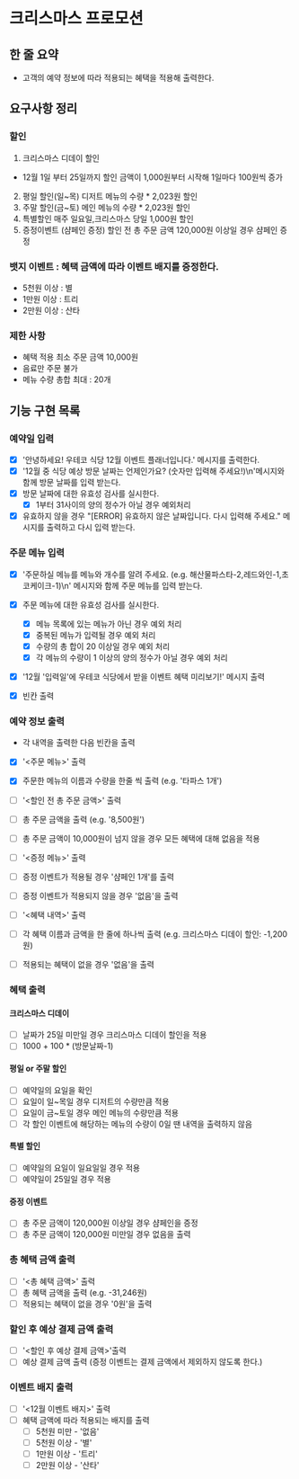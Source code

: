 # 크리스마스 프로모션

## 한 줄 요약

- 고객의 예약 정보에 따라 적용되는 혜택을 적용해 출력한다.

## 요구사항 정리

### 할인

1. 크리스마스 디데이 할인

- 12월 1일 부터 25일까지 할인 금액이 1,000원부터 시작해 1일마다 100원씩 증가

2. 평일 할인(일~목) 디저트 메뉴의 수량 \* 2,023원 할인
3. 주말 할인(금~토) 메인 메뉴의 수량 \* 2,023원 할인
4. 특별할인 매주 일요일,크리스마스 당일 1,000원 할인
5. 증정이벤트 (샴페인 증정) 할인 전 총 주문 금액 120,000원 이상일 경우 샴페인 증정

### 뱃지 이벤트 : 혜택 금액에 따라 이벤트 배지를 증정한다.

- 5천원 이상 : 별
- 1만원 이상 : 트리
- 2만원 이상 : 산타

### 제한 사항

- 혜택 적용 최소 주문 금액 10,000원
- 음료만 주문 불가
- 메뉴 수량 총합 최대 : 20개

## 기능 구현 목록

### 예약일 입력

- [x] '안녕하세요! 우테코 식당 12월 이벤트 플래너입니다.' 메시지를 출력한다.
- [x] '12월 중 식당 예상 방문 날짜는 언제인가요? (숫자만 입력해 주세요!)\n'메시지와 함께 방문 날짜를 입력 받는다.
- [x] 방문 날짜에 대한 유효성 검사를 실시한다.
  - [x] 1부터 31사이의 양의 정수가 아닐 경우 예외처리
- [x] 유효하지 않을 경우 "[ERROR] 유효하지 않은 날짜입니다. 다시 입력해 주세요." 메시지를 출력하고 다시 입력 받는다.

### 주문 메뉴 입력

- [x] '주문하실 메뉴를 메뉴와 개수를 알려 주세요. (e.g. 해산물파스타-2,레드와인-1,초코케이크-1)\n' 메시지와 함께 주문 메뉴를 입력 받는다.
- [x] 주문 메뉴에 대한 유효성 검사를 실시한다.

  - [x] 메뉴 목록에 있는 메뉴가 아닌 경우 예외 처리
  - [x] 중복된 메뉴가 입력될 경우 예외 처리
  - [x] 수량의 총 합이 20 이상일 경우 예외 처리
  - [x] 각 메뉴의 수량이 1 이상의 양의 정수가 아닐 경우 예외 처리

- [x] '12월 '입력일'에 우테코 식당에서 받을 이벤트 혜택 미리보기!' 메시지 출력
- [x] 빈칸 출력

### 예약 정보 출력

- 각 내역을 출력한 다음 빈칸을 출력

- [x] '<주문 메뉴>' 출력
- [x] 주문한 메뉴의 이름과 수량을 한줄 씩 출력 (e.g. '타파스 1개')

- [ ] '<할인 전 총 주문 금액>' 출력
- [ ] 총 주문 금액을 출력 (e.g. '8,500원')
- [ ] 총 주문 금액이 10,000원이 넘지 않을 경우 모든 혜택에 대해 없음을 적용

- [ ] '<증정 메뉴>' 출력
- [ ] 증정 이벤트가 적용될 경우 '샴페인 1개'를 출력
- [ ] 증정 이벤트가 적용되지 않을 경우 '없음'을 출력

- [ ] '<혜택 내역>' 출력
- [ ] 각 혜택 이름과 금액을 한 줄에 하나씩 출력 (e.g. 크리스마스 디데이 할인: -1,200원)
- [ ] 적용되는 혜택이 없을 경우 '없음'을 출력

### 혜택 출력

#### 크리스마스 디데이

- [ ] 날짜가 25일 미만일 경우 크리스마스 디데이 할인을 적용
- [ ] 1000 + 100 \* (방문날짜-1)

#### 평일 or 주말 할인

- [ ] 예약일의 요일을 확인
- [ ] 요일이 일~목일 경우 디저트의 수량만큼 적용
- [ ] 요일이 금~토일 경우 메인 메뉴의 수량만큼 적용
- [ ] 각 할인 이벤트에 해당하는 메뉴의 수량이 0일 땐 내역을 출력하지 않음

#### 특별 할인

- [ ] 예약일의 요일이 일요일일 경우 적용
- [ ] 예약일이 25일일 경우 적용

#### 증정 이벤트

- [ ] 총 주문 금액이 120,000원 이상일 경우 샴페인을 증정
- [ ] 총 주문 금액이 120,000원 미만일 경우 없음을 출력

### 총 혜택 금액 출력

- [ ] '<총 혜택 금액>' 출력
- [ ] 총 혜택 금액을 출력 (e.g. -31,246원)
- [ ] 적용되는 혜택이 없을 경우 '0원'을 출력

### 할인 후 예상 결제 금액 출력

- [ ] '<할인 후 예상 결제 금액>'출력
- [ ] 예상 결제 금액 출력 (증정 이벤트는 결제 금액에서 제외하지 않도록 한다.)

### 이벤트 배지 출력

- [ ] '<12월 이벤트 배지>' 출력
- [ ] 혜택 금액에 따라 적용되는 배지를 출력
  - [ ] 5천원 미만 - '없음'
  - [ ] 5천원 이상 - '별'
  - [ ] 1만원 이상 - '트리'
  - [ ] 2만원 이상 - '산타'
